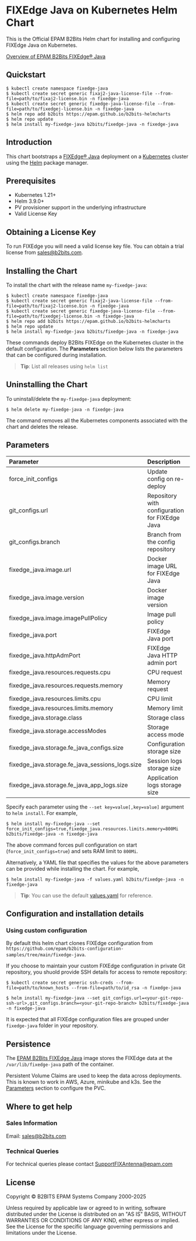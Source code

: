 # FIXEdge Java on Kubernetes Helm Chart

This is the Official EPAM B2Bits Helm chart for installing and configuring FIXEdge Java on Kubernetes.

[Overview of EPAM B2Bits FIXEdge® Java](https://www.b2bits.com/trading_solutions/fixedge-java)

## Quickstart

```
$ kubectl create namespace fixedge-java
$ kubectl create secret generic fixaj2-java-license-file --from-file=path/to/fixaj2-license.bin -n fixedge-java
$ kubectl create secret generic fixedge-java-license-file --from-file=path/to/fixedgej-license.bin -n fixedge-java
$ helm repo add b2bits https://epam.github.io/b2bits-helmcharts
$ helm repo update
$ helm install my-fixedge-java b2bits/fixedge-java -n fixedge-java
```

## Introduction

This chart bootstraps a [FIXEdge® Java](https://www.b2bits.com/trading_solutions/fixedge-java) deployment on a [Kubernetes](https://kubernetes.io) cluster using the [Helm](https://helm.sh) package manager.

## Prerequisites

- Kubernetes 1.21+
- Helm 3.9.0+
- PV provisioner support in the underlying infrastructure
- Valid License Key

## Obtaining a License Key

To run FIXEdge you will need a valid license key file. You can obtain a trial license from [sales@b2bits.com](mailto:sales@b2bits.com?subject=FIXEdge%20Java%20Trial%20License%20Request).

## Installing the Chart

To install the chart with the release name `my-fixedge-java`:

```
$ kubectl create namespace fixedge-java
$ kubectl create secret generic fixaj2-java-license-file --from-file=path/to/fixaj2-license.bin -n fixedge-java
$ kubectl create secret generic fixedge-java-license-file --from-file=path/to/fixedgej-license.bin -n fixedge-java
$ helm repo add b2bits https://epam.github.io/b2bits-helmcharts
$ helm repo update
$ helm install my-fixedge-java b2bits/fixedge-java -n fixedge-java
```

These commands deploy B2Bits FIXEdge on the Kubernetes cluster in the default configuration. The **Parameters** section below lists the parameters that can be configured during installation.

> **Tip**: List all releases using `helm list`

## Uninstalling the Chart

To uninstall/delete the `my-fixedge-java` deployment:

```
$ helm delete my-fixedge-java -n fixedge-java
```

The command removes all the Kubernetes components associated with the chart and deletes the release.

## Parameters

| Parameter                                       | Description                                    | Default                                                  |
| :---------------------------------------------- | :--------------------------------------------- | :------------------------------------------------------- |
| force_init_configs                              | Update config on re-deploy                     | false                                                    |
| git_configs.url                                 | Repository with configuration for FIXEdge Java | https://github.com/epam/b2bits-configuration-samples.git |
| git_configs.branch                              | Branch from the config repository              | main                                                     |
| fixedge_java.image.url                          | Docker image URL for FIXEdge Java              | b2bitsepam/fixedge-java                                  |
| fixedge_java.image.version                      | Docker image version                           | latest                                                   |
| fixedge_java.image.imagePullPolicy              | Image pull policy                              | Always                                                   |
| fixedge_java.port                               | FIXEdge Java port                              | 8911                                                     |
| fixedge_java.httpAdmPort                        | FIXEdge Java HTTP admin port                   | 9010                                                     |
| fixedge_java.resources.requests.cpu             | CPU request                                    | 0.5                                                      |
| fixedge_java.resources.requests.memory          | Memory request                                 | 1Gi                                                      |
| fixedge_java.resources.limits.cpu               | CPU limit                                      | 0.5                                                      |
| fixedge_java.resources.limits.memory            | Memory limit                                   | 1Gi                                                      |
| fixedge_java.storage.class                      | Storage class                                  | gp2                                                      |
| fixedge_java.storage.accessModes                | Storage access mode                            | ReadWriteOnce                                            |
| fixedge_java.storage.fe_java_configs.size       | Configuration storage size                     | 1Gi                                                      |
| fixedge_java.storage.fe_java_sessions_logs.size | Session logs storage size                      | 10Gi                                                     |
| fixedge_java.storage.fe_java_app_logs.size      | Application logs storage size                  | 10Gi                                                     |

Specify each parameter using the `--set key=value[,key=value]` argument to `helm install`. For example,

```console
$ helm install my-fixedge-java --set force_init_configs=true,fixedge_java.resources.limits.memory=800Mi b2bits/fixedge-java -n fixedge-java
```

The above command forces pull configuration on start (`force_init_configs=true`) and sets RAM limit to `800Mi`.

Alternatively, a YAML file that specifies the values for the above parameters can be provided while installing the chart. For example,

```console
$ helm install my-fixedge-java -f values.yaml b2bits/fixedge-java -n fixedge-java
```

> **Tip**: You can use the default [values.yaml](values.yaml) for reference.

## Configuration and installation details

### Using custom configuration

By default this helm chart clones FIXEdge configuration from `https://github.com/epam/b2bits-configuration-samples/tree/main/fixedge-java`.

If you choose to maintain your custom FIXEdge configuration in private Git repository, you shuold provide SSH details for access to remote repository:

```
$ kubectl create secret generic ssh-creds --from-file=path/to/known_hosts --from-file=path/to/id_rsa -n fixedge-java
```

```
$ helm install my-fixedge-java --set git_configs.url=<your-git-repo-ssh-url>,git_configs.branch=<your-git-repo-branch> b2bits/fixedge-java -n fixedge-java
```

It is expected that all FIXEdge configuration files are grouped under `fixedge-java` folder in your repository.

## Persistence

The [EPAM B2Bits FIXEdge Java](https://hub.docker.com/r/b2bitsepam/fixedge-java) image stores the FIXEdge data at the `/var/lib/fixedge-java` path of the container.

Persistent Volume Claims are used to keep the data across deployments. This is known to work in AWS, Azure, minikube and k3s.
See the [Parameters](#parameters) section to configure the PVC.

## Where to get help

### Sales Information

Email: [sales@b2bits.com](mailto:sales@b2bits.com?subject=FIXEdge%20Java%20Details%20Request)

### Technical Queries

For technical queries please contact [SupportFIXAntenna@epam.com](mailto:SupportFIXAntenna@epam.com)

## License

Copyright © B2BITS EPAM Systems Company 2000-2025

Unless required by applicable law or agreed to in writing, software distributed under the License is distributed on an "AS IS" BASIS, WITHOUT WARRANTIES OR CONDITIONS OF ANY KIND, either express or implied. See the License for the specific language governing permissions and limitations under the License.
